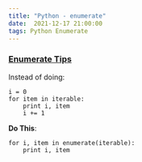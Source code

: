```yaml
---
title: "Python - enumerate"
date:  2021-12-17 21:00:00
tags: Python Enumerate
---
```


### [Enumerate Tips](https://book.pythontips.com/en/latest/enumerate.html)

Instead of doing:
```
i = 0 
for item in iterable: 
    print i, item 
    i += 1
```

**Do This**:
```
for i, item in enumerate(iterable):
    print i, item
```
